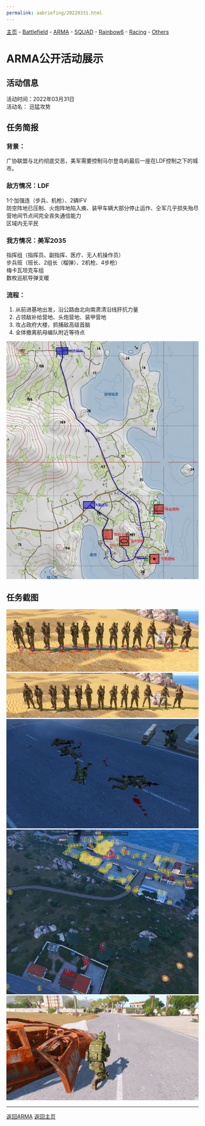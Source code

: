 ```yaml
---
permalink: aabriefing/20220331.html
---
```

[主页](https://saga2003.github.io/)   -  [Battlefield](https://saga2003.github.io/battlefield.html)   -   [ARMA](https://saga2003.github.io/arma.html)   -   [SQUAD](https://saga2003.github.io/squad.html)   -   [Rainbow6](https://saga2003.github.io/rainbow6.html)   -   [Racing](https://saga2003.github.io/racing.html)   -   [Others](https://saga2003.github.io/others.html)

# ARMA公开活动展示

## 活动信息
活动时间：2022年03月31日  
活动名： 迅猛攻势

## 任务简报
### 背景：
广协联盟与北约彻底交恶，美军需要控制马尔登岛屿最后一座在LDF控制之下的城市。  
### 敌方情况：LDF  
1个加强连（步兵、机枪）、2辆IFV  
防空阵地已压制、火炮阵地陷入痪、装甲车辆大部分停止运作、仝军几乎损失殆尽  
营地间节点间完全丧失通信能力  
区域内无平民  
### 我方情况：美军2035
指挥组（指挥员、副指挥、医疗、无人机操作员）  
步兵班（班长、2组长（榴弹）、2机枪、4步枪）  
梅卡瓦坦克车组  
数枚巡航导弹支暖  
### 流程：
1. 从前进基地出发，沿公路由北向南肃清沿线肝抗力量  
2. 占领敌补给营地、头炮营地、装甲营地  
3. 攻占政府大楼，抓捕敌高级首脑  
4. 全体撤离航母编队附近等待点  

![aa_20220331_06.png](../../image/aa_20220331_06.png)
   

## 任务截图
![aa_20220331_01.png](../../image/aa_20220331_01.png)  
![aa_20220331_02.png](../../image/aa_20220331_02.png)  
![aa_20220331_03.png](../../image/aa_20220331_03.jpg)  
![aa_20220331_04.png](../../image/aa_20220331_04.png)  
![aa_20220331_05.png](../../image/aa_20220331_05.png)  

---
[返回ARMA](https://saga2003.github.io/arma.html)
[返回主页](https://saga2003.github.io/)